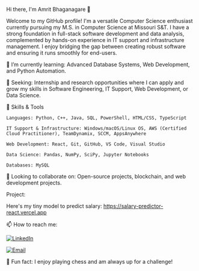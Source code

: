 Hi there, I'm Amrit Bhaganagare 👋

Welcome to my GitHub profile! I'm a versatile Computer Science enthusiast currently pursuing my M.S. in Computer Science at Missouri S&T. I have a strong foundation in full-stack software development and data analysis, complemented by hands-on experience in IT support and infrastructure management. I enjoy bridging the gap between creating robust software and ensuring it runs smoothly for end-users.

🌱 I’m currently learning: Advanced Database Systems, Web Development, and Python Automation.

💼 Seeking: Internship and research opportunities where I can apply and grow my skills in Software Engineering, IT Support, Web Development, or Data Science.

🚀 Skills & Tools

    Languages: Python, C++, Java, SQL, PowerShell, HTML/CSS, TypeScript

    IT Support & Infrastructure: Windows/macOS/Linux OS, AWS (Certified Cloud Practitioner), TeamDynamix, SCCM, AppsAnywhere

    Web Development: React, Git, GitHub, VS Code, Visual Studio

    Data Science: Pandas, NumPy, SciPy, Jupyter Notebooks

    Databases: MySQL


👯 Looking to collaborate on: Open-source projects, blockchain, and web development projects.

Project:

Here's my tiny model to predict salary: https://salary-predictor-react.vercel.app

📫 How to reach me:

[![LinkedIn](https://img.shields.io/badge/-LinkedIn-blue?style=flat&logo=Linkedin&logoColor=white)](https://www.linkedin.com/in/amrit-bhaganagare/)

[![Email](https://img.shields.io/badge/Email-08amrit@gmail.com-red)](mailto:08amrit@gmail.com) 

💬 Fun fact: I enjoy playing chess and am always up for a challenge!
